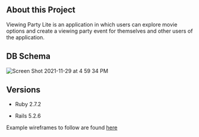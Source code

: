 ## About this Project

Viewing Party Lite is an application in which users can explore movie options and create a viewing party event for themselves and other users of the application.

## DB Schema

![Screen Shot 2021-11-29 at 4 59 34 PM](https://user-images.githubusercontent.com/83791467/143961484-18269047-46ff-424e-95d9-2c8fb122f0f0.png)

## Versions

- Ruby 2.7.2

- Rails 5.2.6

Example wireframes to follow are found [here](https://backend.turing.io/module3/projects/viewing_party_lite/wireframes)
